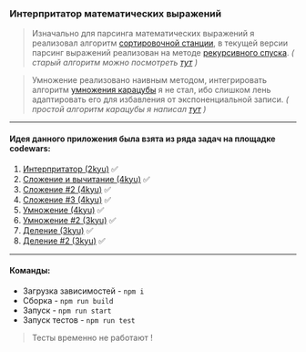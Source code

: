 ### Интерпритатор математических выражений

> Изначально для парсинга математических выражений я реализовал алгоритм [сортировочной станции](https://ru.wikipedia.org/wiki/%D0%90%D0%BB%D0%B3%D0%BE%D1%80%D0%B8%D1%82%D0%BC_%D1%81%D0%BE%D1%80%D1%82%D0%B8%D1%80%D0%BE%D0%B2%D0%BE%D1%87%D0%BD%D0%BE%D0%B9_%D1%81%D1%82%D0%B0%D0%BD%D1%86%D0%B8%D0%B8), в текущей версии парсинг выражений реализован на методе [рекурсивного спуска](https://ru.wikipedia.org/wiki/%D0%9C%D0%B5%D1%82%D0%BE%D0%B4_%D1%80%D0%B5%D0%BA%D1%83%D1%80%D1%81%D0%B8%D0%B2%D0%BD%D0%BE%D0%B3%D0%BE_%D1%81%D0%BF%D1%83%D1%81%D0%BA%D0%B0). *( старый алгоритм можно посмотреть [тут](https://github.com/Lambdius/Arithmetic-Algorithms/blob/main/src/0_Shunting_yard.ts) )*

> Умножение реализовано наивным методом, интегрировать алгоритм [умножения карацубы](https://ru.wikipedia.org/wiki/%D0%90%D0%BB%D0%B3%D0%BE%D1%80%D0%B8%D1%82%D0%BC_%D0%9A%D0%B0%D1%80%D0%B0%D1%86%D1%83%D0%B1%D1%8B) я не стал, ибо слишком лень адаптировать его для избавления от экспоненциальной записи. *( простой алгоритм карацубы я написал [тут](https://github.com/Lambdius/Arithmetic-Algorithms/blob/main/src/3_karatsuba_mul.ts) )*



---

#### Идея данного приложения была взята из ряда задач на площадке codewars:

1. [Интерпритатор (2kyu)](https://www.codewars.com/kata/52a78825cdfc2cfc87000005) ✅
2. [Сложение и вычитание (4kyu)](https://www.codewars.com/kata/54d130bb11b05bd224000212) ✅
3. [Сложение #2 (4kyu)](https://www.codewars.com/kata/525f4206b73515bffb000b21) ✅
4. [Сложение #3 (4kyu)](https://www.codewars.com/kata/5324945e2ece5e1f32000370) ✅
5. [Умножение (4kyu)](https://www.codewars.com/kata/55911ef14065454c75000062) ✅
6. [Умножение #2 (3kyu)](https://www.codewars.com/kata/5923fbc72eafa9bcff00011a) ✅
7. [Деление (3kyu)](https://www.codewars.com/kata/58dea43ff98a7e2124000169) ✅
8. [Деление #2 (3kyu)](https://www.codewars.com/kata/598dba93700c2c0f470000dc) ✅

---

#### Команды:
- Загрузка зависимостей - ```npm i```
- Сборка - ```npm run build```
- Запуск - ```npm run start```
- Запуск тестов - ```npm run test``` 

> Тесты временно не работают !
